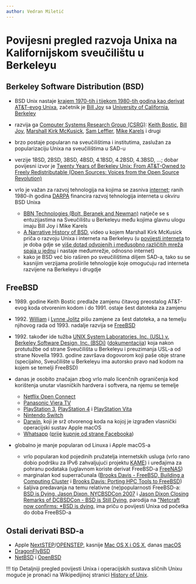 ```yaml
---
author: Vedran Miletić
---
```


# Povijesni pregled razvoja Unixa na Kalifornijskom sveučilištu u Berkeleyu

## Berkeley Software Distribution (BSD)

- BSD Unix nastaje [krajem 1970-tih i tijekom 1980-tih godina  kao derivat AT&T-evog Unixa](https://klarasystems.com/articles/history-of-freebsd-unix-and-bsd/), začetnik je [Bill Joy](https://en.wikipedia.org/wiki/Bill_Joy) sa [University of California, Berkeley](http://www.berkeley.edu/)
- razvija ga [Computer Systems Research Group (CSRG)](https://en.wikipedia.org/wiki/Computer_Systems_Research_Group): [Keith Bostic](https://en.wikipedia.org/wiki/Keith_Bostic), [Bill Joy](https://en.wikipedia.org/wiki/Bill_Joy), [Marshall Kirk McKusick](https://en.wikipedia.org/wiki/Marshall_Kirk_McKusick), [Sam Leffler](https://en.wikipedia.org/wiki/Samuel_J._Leffler), [Mike Karels](https://en.wikipedia.org/wiki/Michael_J._Karels) i drugi
- brzo postaje popularan na sveučilištima i institutima, zaslužan za popularizaciju Unixa na sveučilištima u SAD-u
- verzije 1BSD, 2BSD, 3BSD, 4BSD, 4.1BSD, 4.2BSD, 4.3BSD, ...; dobar povijesni izvor je [Twenty Years of Berkeley Unix: From AT&T-Owned to Freely Redistributable (Open Sources: Voices from the Open Source Revolution)](https://www.oreilly.com/openbook/opensources/book/kirkmck.html)
- vrlo je važan za razvoj tehnologija na kojima se zasniva [internet](https://en.wikipedia.org/wiki/Internet); ranih 1980-ih godina [DARPA](https://www.darpa.mil/) financira razvoj tehnologija interneta u okviru BSD Unixa

    - [BBN Technologies (Bolt, Beranek and Newman)](https://en.wikipedia.org/wiki/BBN_Technologies) natječe se s entuzijastima na Sveučilištu u Berkeleyu među kojima glavnu ulogu imaju Bill Joy i Mike Karels
    - [A Narrative History of BSD](https://youtu.be/ds77e3aO9nA), video u kojem Marshall Kirk McKusick priča o razvoju Unixa i interneta na Berkeleyu (u [povijesti interneta](https://en.wikipedia.org/wiki/History_of_the_Internet) to je doba gdje se [više dotad odvojenih i međusobno različitih mreža spaja u jednu](https://en.wikipedia.org/wiki/History_of_the_Internet#Merging_the_networks_and_creating_the_Internet_(1973%E2%80%9395)) i nastaje međumrežje, odnosno internet)
    - kako je BSD već bio raširen po sveučilištima diljem SAD-a, tako su se kasnijim verzijama proširile tehnologije koje omogućuju rad interneta razvijene na Berkeleyu i drugdje

## FreeBSD

- 1989\. godine Keith Bostic predlaže zamjenu čitavog preostalog AT&T-evog koda otvorenim kodom i do 1991. ostaje šest datoteka za zamjenu
- 1992\. [William](https://en.wikipedia.org/wiki/William_Jolitz) i [Lynne Jolitz](https://en.wikipedia.org/wiki/Lynne_Jolitz) pišu zamjene za šest datoteka, a na temelju njihovog rada od 1993. nadalje razvija se [FreeBSD](https://en.wikipedia.org/wiki/FreeBSD)
- 1992\. također ide tužba [UNIX System Laboratories, Inc. (USL) v. Berkeley Software Design, Inc. (BSDi)](https://en.wikipedia.org/wiki/UNIX_System_Laboratories,_Inc._v._Berkeley_Software_Design,_Inc.) ([dokumentacija](https://www.bell-labs.com/usr/dmr/www/bsdi/bsdisuit.html)) koja nakon protutužbe od strane Sveučilišta u Berkeleyu i preuzimanja USL-a od strane Novella 1993. godine završava dogovorom koji paše obje strane (specijalno, Sveučilište u Berkeleyu ima autorsko pravo nad kodom na kojem se temelji FreeBSD)
- danas je osobito značajan zbog vrlo malo licenčnih ograničenja kod korištenja unutar vlasničkih hardvera i softvera, na njemu se temelje

    - [Netflix Open Connect](https://openconnect.netflix.com/en/appliances/#software)
    - [Panasonic Viera TV](https://www.panasonic.com/caribbean/consumer/tv/viera-tv.html)
    - [PlayStation 3](https://www.playstation.com/en-us/explore/games/ps3-games/), [PlayStation 4](https://www.playstation.com/hr-hr/explore/ps4/) i [PlayStation Vita](https://www.playstation.com/en-us/explore/games/psvita-games/)
    - [Nintendo Switch](https://www.nintendo.com/switch/)
    - [Darwin](https://support.apple.com/kb/TA25634), koji je srž otvorenog koda na kojoj je izgrađen vlasnički operacijski sustav Apple macOS
    - [Whatsapp](https://blog.whatsapp.com/1-million-is-so-2011) ([prije](https://blog.whatsapp.com/on-e-millio-n) [kupnje od strane Facebooka](https://investor.fb.com/investor-news/press-release-details/2014/Facebook-to-Acquire-WhatsApp/default.aspx))

- globalno je manje popularan od Linuxa i Apple macOS-a

    - vrlo popularan kod pojedinih pružatelja internetskih usluga (vrlo rano dobio podršku za IPv6 zahvaljujući projektu [KAME](http://www.kame.net/)) i uređajima za pohranu podataka (uglavnom koriste derivat FreeBSD-a [FreeNAS](https://www.freenas.org/))
    - marginalan kod superračunala ([Brooks Davis - FreeBSD, Building a Computing Cluster](https://youtu.be/BpsRb9fJ4Ds) i [Brooks Davis: Porting HPC Tools to FreeBSD](https://youtu.be/BpsRb9fJ4Ds))
    - šaljiva predavanja na temu relativne (ne)popularnosti FreeBSD-a: [BSD is Dying, Jason Dixon, NYCBSDCon 2007](https://youtu.be/g7tvI6JCXD0) i [Jason Dixon Closing Remarks of DCBSDCon - BSD is Still Dying](https://youtu.be/YzXLwhkBe80), parodija na ["Netcraft now confirms: \*BSD is dying](https://everything2.com/title/BSD+is+dying), ima priču o povijesti Unixa od početka do doba FreeBSD-a

## Ostali derivati BSD-a

- Apple [NextSTEP](https://en.wikipedia.org/wiki/NeXTSTEP)/[OPENSTEP](https://en.wikipedia.org/wiki/OpenStep), kasnije [Mac OS X i OS X](https://en.wikipedia.org/wiki/MacOS_version_history), danas [macOS](https://www.apple.com/macos/)
- [DragonFlyBSD](https://www.dragonflybsd.org/)
- [NetBSD](https://www.netbsd.org/) i [OpenBSD](https://www.openbsd.org/)

!!! tip
    Detaljniji pregled povijesti Unixa i operacijskih sustava sličnih Unixu moguće je pronaći na Wikipedijinoj stranici [History of Unix](https://en.wikipedia.org/wiki/History_of_Unix).
